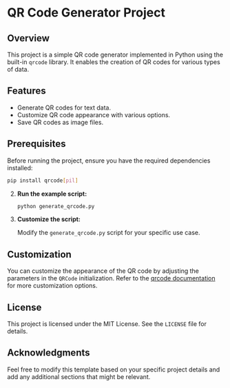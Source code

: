 

# QR Code Generator Project

## Overview

This project is a simple QR code generator implemented in Python using the built-in `qrcode` library. It enables the creation of QR codes for various types of data.

## Features

- Generate QR codes for text data.
- Customize QR code appearance with various options.
- Save QR codes as image files.

## Prerequisites

Before running the project, ensure you have the required dependencies installed:

```bash
pip install qrcode[pil]
```

2. **Run the example script:**

   ```bash
   python generate_qrcode.py
   ```

3. **Customize the script:**

   Modify the `generate_qrcode.py` script for your specific use case.

## Customization

You can customize the appearance of the QR code by adjusting the parameters in the `QRCode` initialization. Refer to the [qrcode documentation](https://pypi.org/project/qrcode/) for more customization options.

## License

This project is licensed under the MIT License. See the `LICENSE` file for details.

## Acknowledgments



Feel free to modify this template based on your specific project details and add any additional sections that might be relevant.



